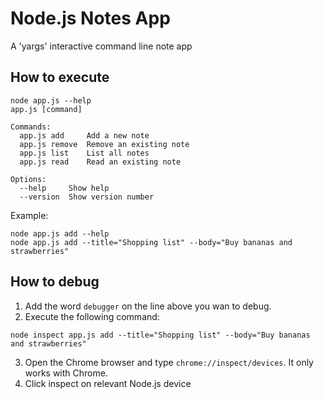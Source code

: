 # Node.js Notes App

A 'yargs' interactive command line note app

## How to execute

```
node app.js --help
app.js [command]

Commands:
  app.js add     Add a new note
  app.js remove  Remove an existing note
  app.js list    List all notes
  app.js read    Read an existing note

Options:
  --help     Show help                                                 
  --version  Show version number                                      
```

Example:
```
node app.js add --help
node app.js add --title="Shopping list" --body="Buy bananas and strawberries"
```

## How to debug

1. Add the word `debugger` on the line above you wan to debug.
2. Execute the following command:
```
node inspect app.js add --title="Shopping list" --body="Buy bananas and strawberries"
```
3. Open the Chrome browser and type `chrome://inspect/devices`. It only works with Chrome.
4. Click inspect on relevant Node.js device 
